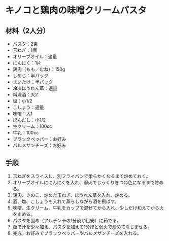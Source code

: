 # キノコと鶏肉の味噌クリームパスタ


## 材料（2人分）
- パスタ：2束
- 玉ねぎ：1個
- オリーブオイル：適量
- にんにく：1片
- 鶏肉（もも／むね）：150g
- しめじ：半パック
- まいたけ：半パック
- 冷凍ほうれん草：適量
- 料理酒：大2
- 塩：小1/2
- こしょう：適量
- 味噌：大1
- ほんだし：小1/2
- 生クリーム：100cc
- 牛乳：100cc
- ブラックペッパー：お好み
- パルメザンチーズ：お好み


## 手順
1. 玉ねぎをスライスし、別フライパンで柔らかくなるまで炒めておく。
2. オリーブオイルににんにくを入れ、弱火でじっくりきつね色になるまで炒める。
3. 鶏肉、きのこ、炒めた玉ねぎ、ほうれん草を入れ、炒める。
4. 酒、塩、こしょうを入れて蒸らしながら酒を飛ばす。
5. 味噌、生クリーム、牛乳をカップで混ぜてから入れ、少しだけ和えてから火を止める。
6. パスタを固め（アルデンテの1分前が目安）に茹でる。
7. 茹で汁を少々加え、パスタを加えて1分ほど弱火で炒めてなじませる。
8. 完成。お好みでブラックペッパーやパルメザンチーズを入れる。
